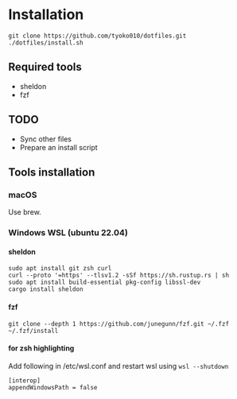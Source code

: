 # Installation

```
git clone https://github.com/tyoko010/dotfiles.git
./dotfiles/install.sh
```

## Required tools

* sheldon
* fzf

## TODO
* Sync other files
* Prepare an install script

## Tools installation

### macOS

Use brew.

### Windows WSL (ubuntu 22.04)

#### sheldon
```
sudo apt install git zsh curl
curl --proto '=https' --tlsv1.2 -sSf https://sh.rustup.rs | sh
sudo apt install build-essential pkg-config libssl-dev
cargo install sheldon
```

#### fzf
```
git clone --depth 1 https://github.com/junegunn/fzf.git ~/.fzf
~/.fzf/install
```

#### for zsh highlighting
Add following in /etc/wsl.conf and restart wsl using `wsl --shutdown`
```
[interop]
appendWindowsPath = false
```

